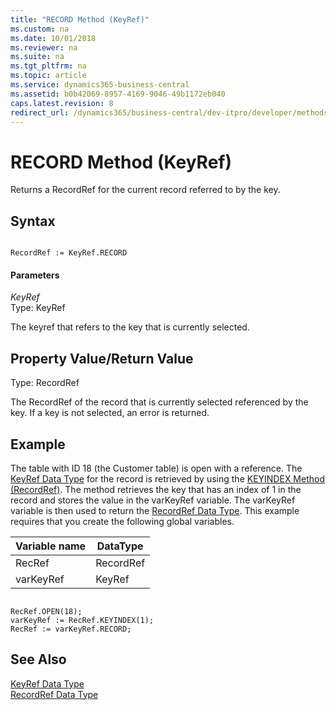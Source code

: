 ```yaml
---
title: "RECORD Method (KeyRef)"
ms.custom: na
ms.date: 10/01/2018
ms.reviewer: na
ms.suite: na
ms.tgt_pltfrm: na
ms.topic: article
ms.service: dynamics365-business-central
ms.assetid: b0b42069-8957-4169-9046-49b1172eb040
caps.latest.revision: 8
redirect_url: /dynamics365/business-central/dev-itpro/developer/methods-auto/library
---
```


 

# RECORD Method (KeyRef)
Returns a RecordRef for the current record referred to by the key.  
  
## Syntax  
  
```  
  
RecordRef := KeyRef.RECORD  
```  
  
#### Parameters  
 *KeyRef*  
 Type: KeyRef  
  
 The keyref that refers to the key that is currently selected.  
  
## Property Value/Return Value  
 Type: RecordRef  
  
 The RecordRef of the record that is currently selected referenced by the key. If a key is not selected, an error is returned.  
  
## Example  
 The table with ID 18 \(the Customer table\) is open with a reference. The [KeyRef Data Type](../datatypes/devenv-KeyRef-Data-Type.md) for the record is retrieved by using the [KEYINDEX Method \(RecordRef\)](devenv-KEYINDEX-Method-RecordRef.md). The method retrieves the key that has an index of 1 in the record and stores the value in the varKeyRef variable. The varKeyRef variable is then used to return the [RecordRef Data Type](../datatypes/devenv-RecordRef-Data-Type.md). This example requires that you create the following global variables.  
  
|Variable name|DataType|  
|-------------------|--------------|  
|RecRef|RecordRef|  
|varKeyRef|KeyRef|  
  
```  
  
RecRef.OPEN(18);  
varKeyRef := RecRef.KEYINDEX(1);  
RecRef := varKeyRef.RECORD;  
```  
  
## See Also  
 [KeyRef Data Type](../datatypes/devenv-KeyRef-Data-Type.md)   
 [RecordRef Data Type](../datatypes/devenv-RecordRef-Data-Type.md)